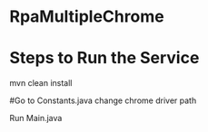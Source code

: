 # RpaMultipleChrome

# Steps to Run the Service
mvn clean install

#Go to Constants.java change chrome driver path

Run Main.java
